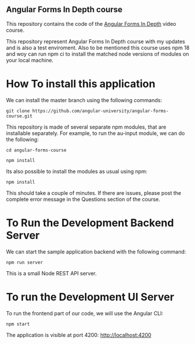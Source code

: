 
## Angular Forms In Depth course 

This repository contains the code of the [Angular Forms In Depth](https://angular-university.io/course/angular-forms-course) video course.

This repository represent  Angular Forms In Depth course  with my updates and is also a test enviroment. Also to be mentioned this course uses npm 18 and woy can run npm ci to install the matched node versions of modules on your local machine.

# How To install this application

We can install the master branch using the following commands:

    git clone https://github.com/angular-university/angular-forms-course.git
    
This repository is made of several separate npm modules, that are installable separately. For example, to run the au-input module, we can do the following:
    
    cd angular-forms-course

    npm install

Its also possible to install the modules as usual using npm:

    npm install 

This should take a couple of minutes. If there are issues, please post the complete error message in the Questions section of the course.

# To Run the Development Backend Server

We can start the sample application backend with the following command:

    npm run server

This is a small Node REST API server.

# To run the Development UI Server

To run the frontend part of our code, we will use the Angular CLI:

    npm start 

The application is visible at port 4200: [http://localhost:4200](http://localhost:4200)




